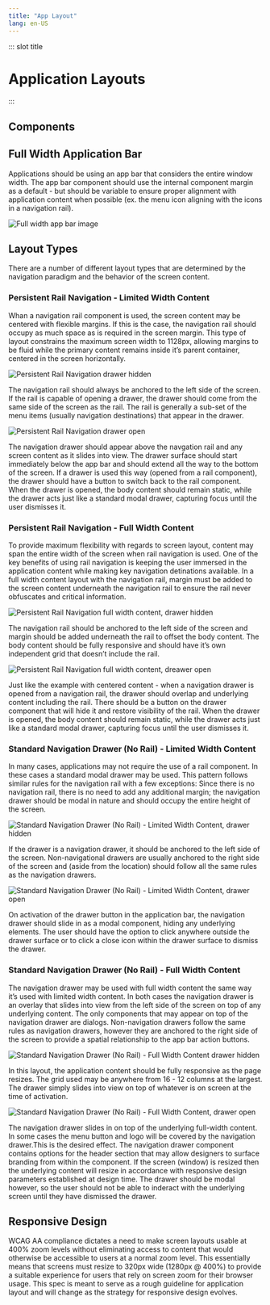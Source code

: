 ```yaml
---
title: "App Layout"
lang: en-US
---
```


::: slot title

# Application Layouts

:::

## Components

## Full Width Application Bar

Applications should be using an app bar that considers the entire window width. The app bar component should use the internal component margin as a default - but should be variable to ensure proper alignment with application content when possible (ex. the menu icon aligning with the icons in a navigation rail).

![Full width app bar image](./Application_Layouts-web-resources/image/App_Bar_-_Anatomy.png)

## Layout Types

There are a number of different layout types that are determined by the navigation paradigm and the behavior of the screen content.

### Persistent Rail Navigation - Limited Width Content

Whan a navigation rail component is used, the screen content may be centered with flexible margins. If this is the case, the navigation rail should occupy as much space as is required in the screen margin. This type of layout constrains the maximum screen width to 1128px, allowing margins to be fluid while the primary content remains inside it’s parent container, centered in the screen horizontally.

![Persistent Rail Navigation drawer hidden](<./Application_Layouts-web-resources/image/Limited_Content_-_Rail_(Drawer_Hidden).png>)

The navigation rail should always be anchored to the left side of the screen. If the rail is capable of opening a drawer, the drawer should come from the same side of the screen as the rail. The rail is generally a sub-set of the menu items (usually navigation destinations) that appear in the drawer.

![Persistent Rail Navigation drawer open](<./Application_Layouts-web-resources/image/Limited_Content_-_Rail_(Drawer_Open).png>)

The navigation drawer should appear above the navgation rail and any screen content as it slides into view. The drawer surface should start immediately below the app bar and should extend all the way to the bottom of the screen. If a drawer is used this way (opened from a rail component), the drawer should have a button to switch back to the rail component. When the drawer is opened, the body content should remain static, while the drawer acts just like a standard modal drawer, capturing focus until the user dismisses it.

### Persistent Rail Navigation - Full Width Content

To provide maximum flexibility with regards to screen layout, content may span the entire width of the screen when rail navigation is used. One of the key benefits of using rail navigation is keeping the user immersed in the application content while making key navigation detinations available. In a full width content layout with the navigation rail, margin must be added to the screen content underneath the navigation rail to ensure the rail never obfuscates and critical information.

![Persistent Rail Navigation full width content, drawer hidden](<./Application_Layouts-web-resources/image/Full_Width_Content_-_Rail_(Drawer_Hidden).png>)

The navigation rail should be anchored to the left side of the screen and margin should be added underneath the rail to offset the body content. The body content should be fully responsive and should have it’s own independent grid that doesn’t include the rail.

![Persistent Rail Navigation full width content, dreawer open](<./Application_Layouts-web-resources/image/Full_Width_Content_-_Rail_(Drawer_Open).png>)

Just like the example with centered content - when a navigation drawer is opened from a navigation rail, the drawer should overlap and underlying content including the rail. There should be a button on the drawer component that will hide it and restore visibility of the rail. When the drawer is opened, the body content should remain static, while the drawer acts just like a standard modal drawer, capturing focus until the user dismisses it.

### Standard Navigation Drawer (No Rail) - Limited Width Content

In many cases, applications may not require the use of a rail component. In these cases a standard modal drawer may be used. This pattern follows similar rules for the navigation rail with a few exceptions: Since there is no navigation rail, there is no need to add any additional margin; the navigation drawer should be modal in nature and should occupy the entire height of the screen.

![Standard Navigation Drawer (No Rail) - Limited Width Content, drawer hidden](<./Application_Layouts-web-resources/image/Limited_Content_-_Nav_Drawer_(Closed).png>)

If the drawer is a navigation drawer, it should be anchored to the left side of the screen. Non-navigational drawers are usually anchored to the right side of the screen and (aside from the location) should follow all the same rules as the navigation drawers.

![Standard Navigation Drawer (No Rail) - Limited Width Content, drawer open](<./Application_Layouts-web-resources/image/Limited_Content_-_Nav_Drawer_(Open).png>)

On activation of the drawer button in the application bar, the navigation drawer should slide in as a modal component, hiding any underlying elements. The user should have the option to click anywhere outside the drawer surface or to click a close icon within the drawer surface to dismiss the drawer.

### Standard Navigation Drawer (No Rail) - Full Width Content

The navigation drawer may be used with full width content the same way it’s used with limited width content. In both cases the navigation drawer is an overlay that slides into view from the left side of the screen on top of any underlying content. The only components that may appear on top of the navigation drawer are dialogs. Non-navigation drawers follow the same rules as navigation drawers, however they are anchored to the right side of the screen to provide a spatial relationship to the app bar action buttons.

![Standard Navigation Drawer (No Rail) - Full Width Content drawer hidden](<./Application_Layouts-web-resources/image/Full_Width_Content_-_Nav_Drawer_(Closed).png>)

In this layout, the application content should be fully responsive as the page resizes. The grid used may be anywhere from 16 - 12 columns at the largest. The drawer simply slides into view on top of whatever is on screen at the time of activation.

![Standard Navigation Drawer (No Rail) - Full Width Content, drawer open](<./Application_Layouts-web-resources/image/Full_Width_Content_-_Nav_Drawer_(Open).png>)

The navigation drawer slides in on top of the underlying full-width content. In some cases the menu button and logo will be covered by the navigation drawer.This is the desired effect. The navigation drawer component contains options for the header section that may allow designers to surface branding from within the component. If the screen (window) is resized then the underlying content will resize in accordance with responsive design parameters established at design time. The drawer should be modal however, so the user should not be able to inderact with the underlying screen until they have dismissed the drawer.

## Responsive Design

WCAG AA compliance dictates a need to make screen layouts usable at 400% zoom levels without eliminating access to content that would otherwise be accessible to users at a normal zoom level. This essentially means that screens must resize to 320px wide (1280px @ 400%) to provide a suitable experience for users that rely on screen zoom for their browser usage. This spec is meant to serve as a rough guideline for application layout and will change as the strategy for responsive design evolves.
